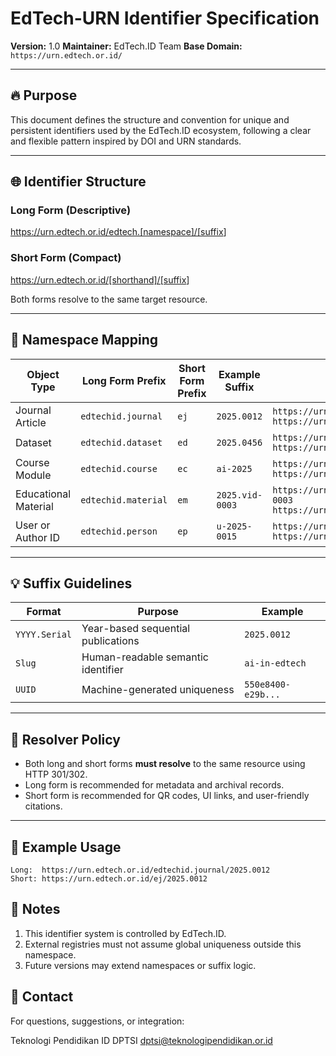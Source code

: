 # EdTech-URN Identifier Specification

**Version:** 1.0
**Maintainer:** EdTech.ID Team
**Base Domain:** `https://urn.edtech.or.id/`

---

## 🔥 Purpose

This document defines the structure and convention for unique and persistent identifiers used by the EdTech.ID ecosystem, following a clear and flexible pattern inspired by DOI and URN standards.

---

## 🌐 Identifier Structure

### Long Form (Descriptive)

<https://urn.edtech.or.id/edtech.[namespace]/[suffix>]

### Short Form (Compact)

<https://urn.edtech.or.id/[shorthand]/[suffix>]

Both forms resolve to the same target resource.

---

## 🔖 Namespace Mapping

| Object Type              | Long Form Prefix        | Short Form Prefix | Example Suffix       | Example URLs                                                |
|---------------------------|--------------------------|--------------------|------------------------|-------------------------------------------------------------|
| Journal Article           | `edtechid.journal`         | `ej`               | `2025.0012`            | `https://urn.edtech.or.id/edtechid.journal/2025.0012`<br>`https://urn.edtech.or.id/ej/2025.0012` |
| Dataset                   | `edtechid.dataset`         | `ed`               | `2025.0456`            | `https://urn.edtech.or.id/edtechid.dataset/2025.0456`<br>`https://urn.edtech.or.id/ed/2025.0456` |
| Course Module             | `edtechid.course`          | `ec`               | `ai-2025`              | `https://urn.edtech.or.id/edtechid.course/ai-2025`<br>`https://urn.edtech.or.id/ec/ai-2025` |
| Educational Material      | `edtechid.material`        | `em`               | `2025.vid-0003`        | `https://urn.edtech.or.id/edtechid.material/2025.vid-0003`<br>`https://urn.edtech.or.id/em/2025.vid-0003` |
| User or Author ID         | `edtechid.person`          | `ep`               | `u-2025-0015`          | `https://urn.edtech.or.id/edtechid.person/u-2025-0015`<br>`https://urn.edtech.or.id/ep/u-2025-0015` |

---

## 💡 Suffix Guidelines

| Format            | Purpose                              | Example           |
|--------------------|---------------------------------------|-------------------|
| `YYYY.Serial`      | Year-based sequential publications    | `2025.0012`       |
| `Slug`             | Human-readable semantic identifier    | `ai-in-edtech`    |
| `UUID`             | Machine-generated uniqueness          | `550e8400-e29b...`|

---

## 🔧 Resolver Policy

- Both long and short forms **must resolve** to the same resource using HTTP 301/302.
- Long form is recommended for metadata and archival records.
- Short form is recommended for QR codes, UI links, and user-friendly citations.

---

## 📌 Example Usage

```plaintext
Long:  https://urn.edtech.or.id/edtechid.journal/2025.0012
Short: https://urn.edtech.or.id/ej/2025.0012
```

## 📝 Notes

1. This identifier system is controlled by EdTech.ID.
2. External registries must not assume global uniqueness outside this namespace.
3. Future versions may extend namespaces or suffix logic.

## 💼 Contact

For questions, suggestions, or integration:

Teknologi Pendidikan ID DPTSI
<dptsi@teknologipendidikan.or.id>
